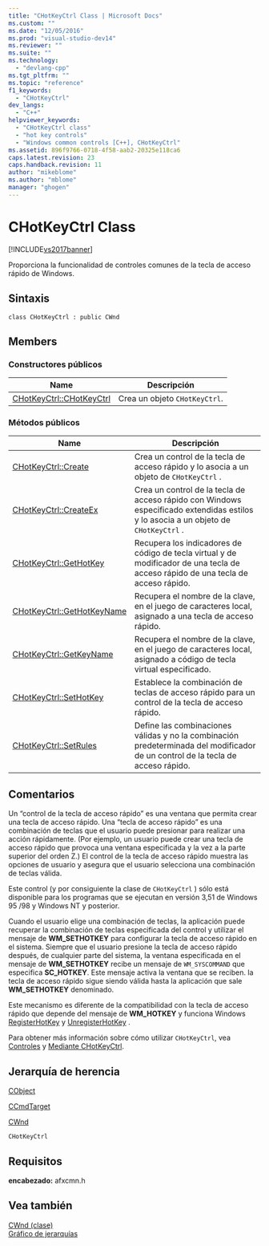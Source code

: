 ```yaml
---
title: "CHotKeyCtrl Class | Microsoft Docs"
ms.custom: ""
ms.date: "12/05/2016"
ms.prod: "visual-studio-dev14"
ms.reviewer: ""
ms.suite: ""
ms.technology: 
  - "devlang-cpp"
ms.tgt_pltfrm: ""
ms.topic: "reference"
f1_keywords: 
  - "CHotKeyCtrl"
dev_langs: 
  - "C++"
helpviewer_keywords: 
  - "CHotKeyCtrl class"
  - "hot key controls"
  - "Windows common controls [C++], CHotKeyCtrl"
ms.assetid: 896f9766-0718-4f58-aab2-20325e118ca6
caps.latest.revision: 23
caps.handback.revision: 11
author: "mikeblome"
ms.author: "mblome"
manager: "ghogen"
---
```

# CHotKeyCtrl Class
[!INCLUDE[vs2017banner](../../assembler/inline/includes/vs2017banner.md)]

Proporciona la funcionalidad de controles comunes de la tecla de acceso rápido de Windows.  
  
## Sintaxis  
  
```  
class CHotKeyCtrl : public CWnd  
```  
  
## Members  
  
### Constructores públicos  
  
|Name|Descripción|  
|----------|-----------------|  
|[CHotKeyCtrl::CHotKeyCtrl](../Topic/CHotKeyCtrl::CHotKeyCtrl.md)|Crea un objeto `CHotKeyCtrl`.|  
  
### Métodos públicos  
  
|Name|Descripción|  
|----------|-----------------|  
|[CHotKeyCtrl::Create](../Topic/CHotKeyCtrl::Create.md)|Crea un control de la tecla de acceso rápido y lo asocia a un objeto de `CHotKeyCtrl` .|  
|[CHotKeyCtrl::CreateEx](../Topic/CHotKeyCtrl::CreateEx.md)|Crea un control de la tecla de acceso rápido con Windows especificado extendidas estilos y lo asocia a un objeto de `CHotKeyCtrl` .|  
|[CHotKeyCtrl::GetHotKey](../Topic/CHotKeyCtrl::GetHotKey.md)|Recupera los indicadores de código de tecla virtual y de modificador de una tecla de acceso rápido de una tecla de acceso rápido.|  
|[CHotKeyCtrl::GetHotKeyName](../Topic/CHotKeyCtrl::GetHotKeyName.md)|Recupera el nombre de la clave, en el juego de caracteres local, asignado a una tecla de acceso rápido.|  
|[CHotKeyCtrl::GetKeyName](../Topic/CHotKeyCtrl::GetKeyName.md)|Recupera el nombre de la clave, en el juego de caracteres local, asignado a código de tecla virtual especificado.|  
|[CHotKeyCtrl::SetHotKey](../Topic/CHotKeyCtrl::SetHotKey.md)|Establece la combinación de teclas de acceso rápido para un control de la tecla de acceso rápido.|  
|[CHotKeyCtrl::SetRules](../Topic/CHotKeyCtrl::SetRules.md)|Define las combinaciones válidas y no la combinación predeterminada del modificador de un control de la tecla de acceso rápido.|  
  
## Comentarios  
 Un “control de la tecla de acceso rápido” es una ventana que permita crear una tecla de acceso rápido.  Una “tecla de acceso rápido” es una combinación de teclas que el usuario puede presionar para realizar una acción rápidamente.  \(Por ejemplo, un usuario puede crear una tecla de acceso rápido que provoca una ventana especificada y la vez a la parte superior del orden Z.\) El control de la tecla de acceso rápido muestra las opciones de usuario y asegura que el usuario selecciona una combinación de teclas válida.  
  
 Este control \(y por consiguiente la clase de `CHotKeyCtrl` \) sólo está disponible para los programas que se ejecutan en versión 3,51 de Windows 95 \/98 y Windows NT y posterior.  
  
 Cuando el usuario elige una combinación de teclas, la aplicación puede recuperar la combinación de teclas especificada del control y utilizar el mensaje de **WM\_SETHOTKEY** para configurar la tecla de acceso rápido en el sistema.  Siempre que el usuario presione la tecla de acceso rápido después, de cualquier parte del sistema, la ventana especificada en el mensaje de **WM\_SETHOTKEY** recibe un mensaje de `WM_SYSCOMMAND` que especifica **SC\_HOTKEY**.  Este mensaje activa la ventana que se reciben.  la tecla de acceso rápido sigue siendo válida hasta la aplicación que sale **WM\_SETHOTKEY** denominado.  
  
 Este mecanismo es diferente de la compatibilidad con la tecla de acceso rápido que depende del mensaje de **WM\_HOTKEY** y funciona Windows [RegisterHotKey](http://msdn.microsoft.com/library/windows/desktop/ms646309) y [UnregisterHotKey](http://msdn.microsoft.com/library/windows/desktop/ms646327) .  
  
 Para obtener más información sobre cómo utilizar `CHotKeyCtrl`, vea [Controles](../../mfc/controls-mfc.md) y [Mediante CHotKeyCtrl](../../mfc/using-chotkeyctrl.md).  
  
## Jerarquía de herencia  
 [CObject](../../mfc/reference/cobject-class.md)  
  
 [CCmdTarget](../../mfc/reference/ccmdtarget-class.md)  
  
 [CWnd](../../mfc/reference/cwnd-class.md)  
  
 `CHotKeyCtrl`  
  
## Requisitos  
 **encabezado:** afxcmn.h  
  
## Vea también  
 [CWnd \(clase\)](../../mfc/reference/cwnd-class.md)   
 [Gráfico de jerarquías](../../mfc/hierarchy-chart.md)